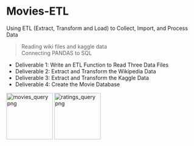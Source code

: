 # Movies-ETL

Using ETL (Extract, Transform and Load) to Collect, Import, and Process Data
> Reading wiki files and kaggle data
> <br>
> Connecting PANDAS to SQL

- Deliverable 1: Write an ETL Function to Read Three Data Files
- Deliverable 2: Extract and Transform the Wikipedia Data
- Deliverable 3: Extract and Transform the Kaggle Data
- Deliverable 4: Create the Movie Database

<img width="122" alt="movies_query png" src="https://user-images.githubusercontent.com/37987602/142024892-493bc8d5-89b3-4ea6-ba6e-6fd4818eda82.png">
<img width="122" alt="ratings_query png" src="https://user-images.githubusercontent.com/37987602/142024938-f3d99f4f-1512-406a-ae1d-6ed99a8dd04f.png">
